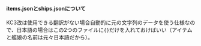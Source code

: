 #### items.jsonとships.jsonについて

KC3改は使用できる翻訳がない場合自動的に元の文字列のデータを使う仕様なので、日本語の場合はこの2つのファイルに```{}```だけを入れておけばいい（アイテムと艦娘の名前は元々日本語だから）。
